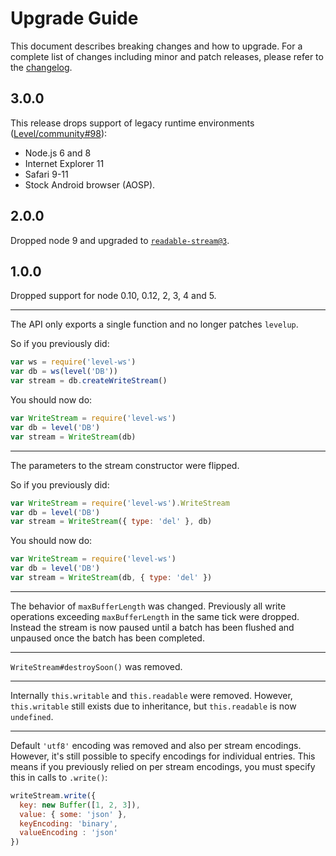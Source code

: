 # Upgrade Guide

This document describes breaking changes and how to upgrade. For a complete list of changes including minor and patch releases, please refer to the [changelog](CHANGELOG.md).

## 3.0.0

This release drops support of legacy runtime environments ([Level/community#98](https://github.com/Level/community/issues/98)):

- Node.js 6 and 8
- Internet Explorer 11
- Safari 9-11
- Stock Android browser (AOSP).

## 2.0.0

Dropped node 9 and upgraded to [`readable-stream@3`](https://github.com/nodejs/readable-stream#version-3xx).

## 1.0.0

Dropped support for node 0.10, 0.12, 2, 3, 4 and 5.

* * *

The API only exports a single function and no longer patches `levelup`.

So if you previously did:

```js
var ws = require('level-ws')
var db = ws(level('DB'))
var stream = db.createWriteStream()
```

You should now do:

```js
var WriteStream = require('level-ws')
var db = level('DB')
var stream = WriteStream(db)
```

* * *

The parameters to the stream constructor were flipped.

So if you previously did:

```js
var WriteStream = require('level-ws').WriteStream
var db = level('DB')
var stream = WriteStream({ type: 'del' }, db)
```

You should now do:

```js
var WriteStream = require('level-ws')
var db = level('DB')
var stream = WriteStream(db, { type: 'del' })
```

* * *

The behavior of `maxBufferLength` was changed. Previously all write operations exceeding `maxBufferLength` in the same tick were dropped. Instead the stream is now paused until a batch has been flushed and unpaused once the batch has been completed.

* * *

`WriteStream#destroySoon()` was removed.

* * *

Internally `this.writable` and `this.readable` were removed. However, `this.writable` still exists due to inheritance, but `this.readable` is now `undefined`.

* * *

Default `'utf8'` encoding was removed and also per stream encodings. However, it's still possible to specify encodings for individual entries. This means if you previously relied on per stream encodings, you must specify this in calls to `.write()`:

```js
writeStream.write({
  key: new Buffer([1, 2, 3]),
  value: { some: 'json' },
  keyEncoding: 'binary',
  valueEncoding : 'json'
})
```
